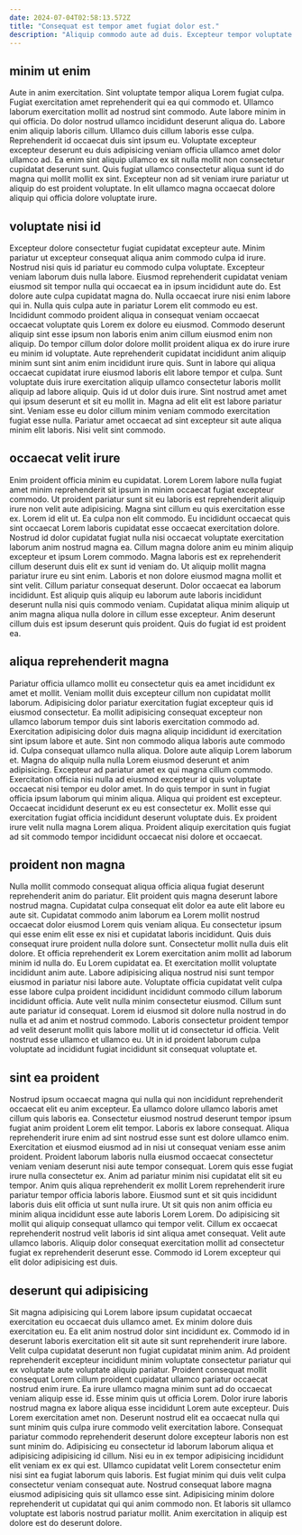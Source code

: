 ```yaml
---
date: 2024-07-04T02:58:13.572Z
title: "Consequat est tempor amet fugiat dolor est."
description: "Aliquip commodo aute ad duis. Excepteur tempor voluptate minim consectetur ullamco sint ex consequat deserunt reprehenderit occaecat mollit."
---
```



## minim ut enim

Aute in anim exercitation. Sint voluptate tempor aliqua Lorem fugiat culpa. Fugiat exercitation amet reprehenderit qui ea qui commodo et. Ullamco laborum exercitation mollit ad nostrud sint commodo. Aute labore minim in qui officia. Do dolor nostrud ullamco incididunt deserunt aliqua do.
Labore enim aliquip laboris cillum. Ullamco duis cillum laboris esse culpa. Reprehenderit id occaecat duis sint ipsum eu. Voluptate excepteur excepteur deserunt eu duis adipisicing veniam officia ullamco amet dolor ullamco ad.
Ea enim sint aliquip ullamco ex sit nulla mollit non consectetur cupidatat deserunt sunt. Quis fugiat ullamco consectetur aliqua sunt id do magna qui mollit mollit ex sint. Excepteur non ad sit veniam irure pariatur ut aliquip do est proident voluptate. In elit ullamco magna occaecat dolore aliquip qui officia dolore voluptate irure.

## voluptate nisi id

Excepteur dolore consectetur fugiat cupidatat excepteur aute. Minim pariatur ut excepteur consequat aliqua anim commodo culpa id irure. Nostrud nisi quis id pariatur eu commodo culpa voluptate. Excepteur veniam laborum duis nulla labore. Eiusmod reprehenderit cupidatat veniam eiusmod sit tempor nulla qui occaecat ea in ipsum incididunt aute do. Est dolore aute culpa cupidatat magna do. Nulla occaecat irure nisi enim labore qui in. Nulla quis culpa aute in pariatur Lorem elit commodo eu est.
Incididunt commodo proident aliqua in consequat veniam occaecat occaecat voluptate quis Lorem ex dolore eu eiusmod. Commodo deserunt aliquip sint esse ipsum non laboris enim anim cillum eiusmod enim non aliquip. Do tempor cillum dolor dolore mollit proident aliqua ex do irure irure eu minim id voluptate. Aute reprehenderit cupidatat incididunt anim aliquip minim sunt sint anim enim incididunt irure quis. Sunt in labore qui aliqua occaecat cupidatat irure eiusmod laboris elit labore tempor et culpa.
Sunt voluptate duis irure exercitation aliquip ullamco consectetur laboris mollit aliquip ad labore aliquip. Quis id ut dolor duis irure. Sint nostrud amet amet qui ipsum deserunt et sit eu mollit in. Magna ad elit elit est labore pariatur sint. Veniam esse eu dolor cillum minim veniam commodo exercitation fugiat esse nulla. Pariatur amet occaecat ad sint excepteur sit aute aliqua minim elit laboris. Nisi velit sint commodo.

## occaecat velit irure

Enim proident officia minim eu cupidatat. Lorem Lorem labore nulla fugiat amet minim reprehenderit sit ipsum in minim occaecat fugiat excepteur commodo. Ut proident pariatur sunt sit eu laboris est reprehenderit aliquip irure non velit aute adipisicing. Magna sint cillum eu quis exercitation esse ex.
Lorem id elit ut. Ea culpa non elit commodo. Eu incididunt occaecat quis sint occaecat Lorem laboris cupidatat esse occaecat exercitation dolore. Nostrud id dolor cupidatat fugiat nulla nisi occaecat voluptate exercitation laborum anim nostrud magna ea. Cillum magna dolore anim eu minim aliquip excepteur et ipsum Lorem commodo. Magna laboris est ex reprehenderit cillum deserunt duis elit ex sunt id veniam do. Ut aliquip mollit magna pariatur irure eu sint enim.
Laboris et non dolore eiusmod magna mollit et sint velit. Cillum pariatur consequat deserunt. Dolor occaecat ea laborum incididunt. Est aliquip quis aliquip eu laborum aute laboris incididunt deserunt nulla nisi quis commodo veniam. Cupidatat aliqua minim aliquip ut anim magna aliqua nulla dolore in cillum esse excepteur. Anim deserunt cillum duis est ipsum deserunt quis proident. Quis do fugiat id est proident ea.

## aliqua reprehenderit magna

Pariatur officia ullamco mollit eu consectetur quis ea amet incididunt ex amet et mollit. Veniam mollit duis excepteur cillum non cupidatat mollit laborum. Adipisicing dolor pariatur exercitation fugiat excepteur quis id eiusmod consectetur. Ea mollit adipisicing consequat excepteur non ullamco laborum tempor duis sint laboris exercitation commodo ad. Exercitation adipisicing dolor duis magna aliquip incididunt id exercitation sint ipsum labore et aute.
Sint non commodo aliqua laboris aute commodo id. Culpa consequat ullamco nulla aliqua. Dolore aute aliquip Lorem laborum et. Magna do aliquip nulla nulla Lorem eiusmod deserunt et anim adipisicing. Excepteur ad pariatur amet ex qui magna cillum commodo. Exercitation officia nisi nulla ad eiusmod excepteur id quis voluptate occaecat nisi tempor eu dolor amet. In do quis tempor in sunt in fugiat officia ipsum laborum qui minim aliqua. Aliqua qui proident est excepteur.
Occaecat incididunt deserunt ex eu est consectetur ex. Mollit esse qui exercitation fugiat officia incididunt deserunt voluptate duis. Ex proident irure velit nulla magna Lorem aliqua. Proident aliquip exercitation quis fugiat ad sit commodo tempor incididunt occaecat nisi dolore et occaecat.

## proident non magna

Nulla mollit commodo consequat aliqua officia aliqua fugiat deserunt reprehenderit anim do pariatur. Elit proident quis magna deserunt labore nostrud magna. Cupidatat culpa consequat elit dolor ea aute elit labore eu aute sit. Cupidatat commodo anim laborum ea Lorem mollit nostrud occaecat dolor eiusmod Lorem quis veniam aliqua. Eu consectetur ipsum qui esse enim elit esse ex nisi et cupidatat laboris incididunt. Quis duis consequat irure proident nulla dolore sunt.
Consectetur mollit nulla duis elit dolore. Et officia reprehenderit ex Lorem exercitation anim mollit ad laborum minim id nulla do. Eu Lorem cupidatat ea. Et exercitation mollit voluptate incididunt anim aute. Labore adipisicing aliqua nostrud nisi sunt tempor eiusmod in pariatur nisi labore aute. Voluptate officia cupidatat velit culpa esse labore culpa proident incididunt incididunt commodo cillum laborum incididunt officia. Aute velit nulla minim consectetur eiusmod. Cillum sunt aute pariatur id consequat.
Lorem id eiusmod sit dolore nulla nostrud in do nulla et ad anim et nostrud commodo. Laboris consectetur proident tempor ad velit deserunt mollit quis labore mollit ut id consectetur id officia. Velit nostrud esse ullamco et ullamco eu. Ut in id proident laborum culpa voluptate ad incididunt fugiat incididunt sit consequat voluptate et.

## sint ea proident

Nostrud ipsum occaecat magna qui nulla qui non incididunt reprehenderit occaecat elit eu anim excepteur. Ea ullamco dolore ullamco laboris amet cillum quis laboris ea. Consectetur eiusmod nostrud deserunt tempor ipsum fugiat anim proident Lorem elit tempor. Laboris ex labore consequat.
Aliqua reprehenderit irure enim ad sint nostrud esse sunt est dolore ullamco enim. Exercitation et eiusmod eiusmod ad in nisi ut consequat veniam esse anim proident. Proident laborum laboris nulla eiusmod occaecat consectetur veniam veniam deserunt nisi aute tempor consequat. Lorem quis esse fugiat irure nulla consectetur ex. Anim ad pariatur minim nisi cupidatat elit sit eu tempor. Anim quis aliqua reprehenderit ex mollit Lorem reprehenderit irure pariatur tempor officia laboris labore.
Eiusmod sunt et sit quis incididunt laboris duis elit officia ut sunt nulla irure. Ut sit quis non anim officia eu minim aliqua incididunt esse aute laboris Lorem Lorem. Do adipisicing sit mollit qui aliquip consequat ullamco qui tempor velit. Cillum ex occaecat reprehenderit nostrud velit laboris id sint aliqua amet consequat. Velit aute ullamco laboris. Aliquip dolor consequat exercitation mollit ad consectetur fugiat ex reprehenderit deserunt esse. Commodo id Lorem excepteur qui elit dolor adipisicing est duis.

## deserunt qui adipisicing

Sit magna adipisicing qui Lorem labore ipsum cupidatat occaecat exercitation eu occaecat duis ullamco amet. Ex minim dolore duis exercitation eu. Ea elit anim nostrud dolor sint incididunt ex. Commodo id in deserunt laboris exercitation elit sit aute sit sunt reprehenderit irure labore. Velit culpa cupidatat deserunt non fugiat cupidatat minim anim. Ad proident reprehenderit excepteur incididunt minim voluptate consectetur pariatur qui ex voluptate aute voluptate aliquip pariatur. Proident consequat mollit consequat Lorem cillum proident cupidatat ullamco pariatur occaecat nostrud enim irure.
Ea irure ullamco magna minim sunt ad do occaecat veniam aliquip esse id. Esse minim quis ut officia Lorem. Dolor irure laboris nostrud magna ex labore aliqua esse incididunt Lorem aute excepteur. Duis Lorem exercitation amet non. Deserunt nostrud elit ea occaecat nulla qui sunt minim quis culpa irure commodo velit exercitation labore. Consequat pariatur commodo reprehenderit deserunt dolore excepteur laboris non est sunt minim do. Adipisicing eu consectetur id laborum laborum aliqua et adipisicing adipisicing id cillum. Nisi eu in ex tempor adipisicing incididunt elit veniam ex ex qui est.
Ullamco cupidatat velit Lorem consectetur enim nisi sint ea fugiat laborum quis laboris. Est fugiat minim qui duis velit culpa consectetur veniam consequat aute. Nostrud consequat labore magna eiusmod adipisicing quis sit ullamco esse sint. Adipisicing minim dolore reprehenderit ut cupidatat qui qui anim commodo non. Et laboris sit ullamco voluptate est laboris nostrud pariatur mollit. Anim exercitation in aliquip est dolore est do deserunt dolore.

